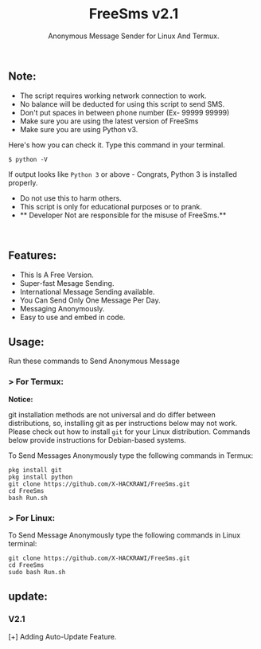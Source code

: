 <h1 align="center">FreeSms v2.1</h1>
<p align="center">Anonymous Message Sender for Linux And Termux.</p><br>

## Note:

- The script requires working network connection to work.
- No balance will be deducted for using this script to send SMS.
- Don't put spaces in between phone number (Ex- 99999 99999)
- Make sure you are using the latest version of FreeSms
- Make sure you are using Python v3.

Here's how you can check it. Type this command in your terminal.
```
$ python -V
```
If output looks like `Python 3` or above - Congrats, Python 3 is installed properly.

- Do not use this to harm others.
- This script is only for educational purposes or to prank.
- ** Developer Not are responsible for the misuse of FreeSms.**
<br>

## Features:

- This Is A Free Version.
- Super-fast Mesage Sending.
- International Message Sending available.
- You Can Send Only One Message Per Day.
- Messaging Anonymously.
- Easy to use and embed in code.

## Usage:

Run these commands to Send Anonymous Message

### > For Termux:

**Notice:** 

git installation methods are not universal and do differ between distributions,
so, installing git as per instructions below may not work.
Please check out how to install `git` for your Linux distribution.
Commands below provide instructions for Debian-based systems.

To Send Messages Anonymously type the following commands in Termux:
```
pkg install git
pkg install python
git clone https://github.com/X-HACKRAWI/FreeSms.git
cd FreeSms
bash Run.sh
```

### > For Linux:

To Send Message Anonymously type the following commands in Linux terminal:
```
git clone https://github.com/X-HACKRAWI/FreeSms.git
cd FreeSms
sudo bash Run.sh
```
 
## update:
### V2.1
[+] Adding Auto-Update Feature.

